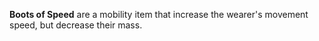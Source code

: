 **Boots of Speed** are a mobility item that increase the wearer's movement speed, but decrease their mass.
